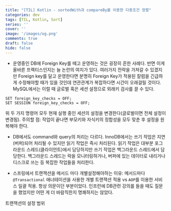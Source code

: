 ```yaml
---
title: "[TIL] Kotlin - sortedWith과 compareBy를 이용한 다중조건 정렬"
categories: dev
tags: [TIL, Kotlin, Sort]
series: ''
cover: ''
image: '/images/og.png'
comments: true
draft: false
hide: false
---
```


- 운영중인 DB에 Foreign Key를 떼고 운영하는 것은 굉장히 흔한 사례다. 반면 이게 올바른 프랙티스인지는 늘 논란의 여지가 있다. 여러가지 전략을 가져갈 수 있겠지만 Foreign key를 달고 운영한다면 분명히 Foreign Key가 적용된 칼럼을 긴급하게 수정해야할 때가 있을 것인데 연관관계가 복잡하다면 시간이 오래걸릴 것이다.
MySQL에서는 이럴 때 글로벌 혹은 세션 설정으로 외래키 검사를 끌 수 있다.
```
SET foreign_key_checks = OFF;
SET SESSION foreign_key_checks = OFF;
```
위 두 가지 명령어 모두 현재 실행 중인 세션의 설정을 변경한다(글로벌이면 전체 설정이 변경됨).
주의할 점: 작업이 끝나면 부모키와 자식키의 정합성을 모두 맞춘 후 설정을 원복해야 한다.

- DB에서도 command와 query의 처리는 다르다. InnoDB에서는 쓰기 작업은 지연(버퍼)되어 처리될 수 있지만 읽기 작업은 즉시 처리된다. 읽기 작업은 대부분 포그라운드 스레드(클라이언트)에서 담당하지만 쓰기 작업은 백그라운드 스레드에서 담당한다. 백그라운드 스레드는 락을 모니터링하거나, 버퍼에 있는 데이터로 내리거나 디스크로 쓰는 등 복잡한 작업들을 처리한다.

- 스프링에서 트랜잭션을 메서드 마다 개별설정해야하는 이유: 
메서드마다 `@Transactional` 애너테이션을 사용한 개별 트랜잭션 적용 vs `AOP`를 이용한 서비스 일괄 적용.
항상 의문이던 부분이었다. 인프런에 DB관련 강의를 들을 때도 질문을 했었지만 어떤 게 더 바람직한지 명쾌하지는 않았다.

트랜잭션의 설정 범위


